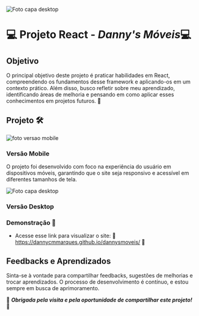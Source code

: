 ![Foto capa desktop](https://github.com/DannyCMMarques/DannyLojaMoveis-React/assets/147952313/d9136948-0b69-4ec0-b81e-62caeebfa7bf)

# 💻 Projeto React - ***Danny's Móveis***💻



 ## Objetivo

O principal objetivo deste projeto é praticar habilidades em React, compreendendo os fundamentos desse framework e aplicando-os em um contexto prático. Além disso, busco refletir sobre meu aprendizado, identificando áreas de melhoria e pensando em como aplicar esses conhecimentos em projetos futuros. 🎯

## Projeto 🛠️

![foto versao mobile](https://github.com/DannyCMMarques/DannyLojaMoveis-React/assets/147952313/fb1903bb-7def-4a57-b0ab-3387a5f97761)

### Versão Mobile
O projeto foi desenvolvido com foco na experiência do usuário em dispositivos móveis, garantindo que o site seja responsivo e acessível em diferentes tamanhos de tela.

![Foto capa desktop](https://github.com/DannyCMMarques/DannyLojaMoveis-React/assets/147952313/8e6aa41f-fcad-4a47-a427-92731554620c)

### Versão Desktop

  ### Demonstração 📱
* Acesse esse link para visualizar o site:
🌠 https://dannycmmarques.github.io/dannysmoveis/ 🌠

## Feedbacks e Aprendizados
Sinta-se à vontade para compartilhar feedbacks, sugestões de melhorias e trocar aprendizados. O processo de desenvolvimento é contínuo, e estou sempre em busca de aprimoramento.

🤍 ***Obrigada pela visita e pela oportunidade de compartilhar este projeto!*** 🤍

